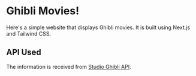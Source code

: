 # Ghibli Movies!

Here's a simple website that displays Ghibli movies. It is built using Next.js and Tailwind CSS.

## API Used

The information is received from [Studio Ghibli API](https://ghibliapi.herokuapp.com/#section/Studio-Ghibli-API).

